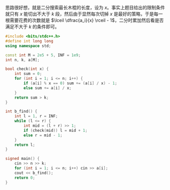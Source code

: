 思路很好想，就是二分搜索最长木棍的长度，设为 $x$。事实上题目给出的限制条件就只有 $x$ 能切出不大于 $k$ 段，然后由于显然每次切掉 $x$ 是最好的策略，于是每一根需要花费的次数就是 $\lceil \dfrac{a_i}{x} \rceil - 1$，二分时累加然后看是否满足不大于 $k$ 的条件即可。

```cpp
#include <bits/stdc++.h>
#define int long long
using namespace std;

const int M = 2e5 + 5, INF = 1e9;
int n, k, a[M];

bool check(int x) {
	int sum = 0;
	for (int i = 1; i <= n; i++) {
		if (a[i] % x == 0) sum += (a[i] / x) - 1;
		else sum += a[i] / x;
	}
	return sum > k;
}

int b_find() {
	int l = 1, r = INF;
	while (l <= r) {
		int mid = (l + r) >> 1;
		if (check(mid)) l = mid + 1;
		else r = mid - 1;
	} 
	return l;
}

signed main() {
	cin >> n >> k;
	for (int i = 1; i <= n; i++) cin >> a[i];
	cout << b_find();
	return 0;
}
```
